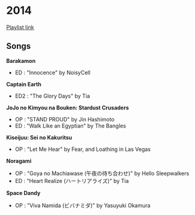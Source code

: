 # 2014

[Playlist link](https://sptfy.com/174O)

## Songs

**Barakamon**
* ED : "Innocence" by NoisyCell

**Captain Earth**
* ED2 : "The Glory Days" by Tia

**JoJo no Kimyou na Bouken: Stardust Crusaders**
* OP : "STAND PROUD" by Jin Hashimoto
* ED : "Walk Like an Egyptian" by The Bangles

**Kiseijuu: Sei no Kakuritsu**
* OP : "Let Me Hear" by Fear, and Loathing in Las Vegas

**Noragami**
* OP : "Goya no Machiawase (午夜の待ち合わせ)" by Hello Sleepwalkers
* ED : "Heart Realize (ハートリアライズ)" by Tia

**Space Dandy**
* OP : "Viva Namida (ビバナミダ)" by Yasuyuki Okamura